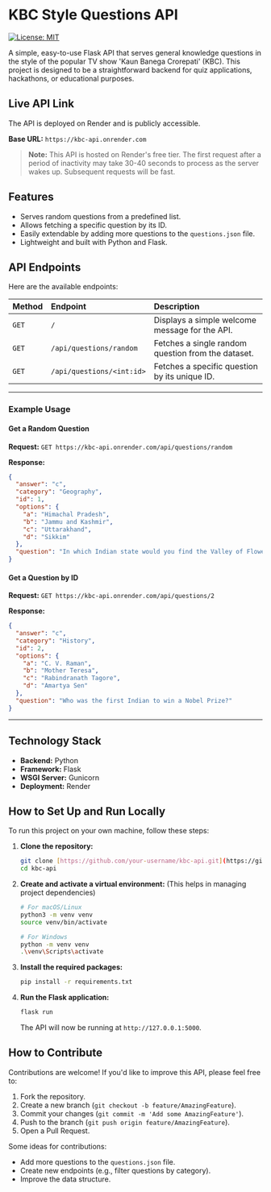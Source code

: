 # KBC Style Questions API

[![License: MIT](https://img.shields.io/badge/License-MIT-yellow.svg)](https://opensource.org/licenses/MIT)

A simple, easy-to-use Flask API that serves general knowledge questions in the style of the popular TV show 'Kaun Banega Crorepati' (KBC). This project is designed to be a straightforward backend for quiz applications, hackathons, or educational purposes.

## Live API Link

The API is deployed on Render and is publicly accessible.

**Base URL:** `https://kbc-api.onrender.com`

> **Note:** This API is hosted on Render's free tier. The first request after a period of inactivity may take 30-40 seconds to process as the server wakes up. Subsequent requests will be fast.

## Features

-   Serves random questions from a predefined list.
-   Allows fetching a specific question by its ID.
-   Easily extendable by adding more questions to the `questions.json` file.
-   Lightweight and built with Python and Flask.

## API Endpoints

Here are the available endpoints:

| Method | Endpoint                    | Description                                       |
| :----- | :-------------------------- | :------------------------------------------------ |
| `GET`  | `/`                         | Displays a simple welcome message for the API.    |
| `GET`  | `/api/questions/random`     | Fetches a single random question from the dataset. |
| `GET`  | `/api/questions/<int:id>`   | Fetches a specific question by its unique ID.     |

---

### Example Usage

#### Get a Random Question

**Request:**
`GET https://kbc-api.onrender.com/api/questions/random`

**Response:**
```json
{
  "answer": "c",
  "category": "Geography",
  "id": 1,
  "options": {
    "a": "Himachal Pradesh",
    "b": "Jammu and Kashmir",
    "c": "Uttarakhand",
    "d": "Sikkim"
  },
  "question": "In which Indian state would you find the Valley of Flowers National Park?"
}
````

#### Get a Question by ID

**Request:**
`GET https://kbc-api.onrender.com/api/questions/2`

**Response:**

```json
{
  "answer": "c",
  "category": "History",
  "id": 2,
  "options": {
    "a": "C. V. Raman",
    "b": "Mother Teresa",
    "c": "Rabindranath Tagore",
    "d": "Amartya Sen"
  },
  "question": "Who was the first Indian to win a Nobel Prize?"
}
```

-----

## Technology Stack

  - **Backend:** Python
  - **Framework:** Flask
  - **WSGI Server:** Gunicorn
  - **Deployment:** Render

## How to Set Up and Run Locally

To run this project on your own machine, follow these steps:

1.  **Clone the repository:**

    ```bash
    git clone [https://github.com/your-username/kbc-api.git](https://github.com/your-username/kbc-api.git)
    cd kbc-api
    ```

2.  **Create and activate a virtual environment:**
    (This helps in managing project dependencies)

    ```bash
    # For macOS/Linux
    python3 -m venv venv
    source venv/bin/activate

    # For Windows
    python -m venv venv
    .\venv\Scripts\activate
    ```

3.  **Install the required packages:**

    ```bash
    pip install -r requirements.txt
    ```

4.  **Run the Flask application:**

    ```bash
    flask run
    ```

    The API will now be running at `http://127.0.0.1:5000`.

## How to Contribute

Contributions are welcome\! If you'd like to improve this API, please feel free to:

1.  Fork the repository.
2.  Create a new branch (`git checkout -b feature/AmazingFeature`).
3.  Commit your changes (`git commit -m 'Add some AmazingFeature'`).
4.  Push to the branch (`git push origin feature/AmazingFeature`).
5.  Open a Pull Request.

Some ideas for contributions:

  - Add more questions to the `questions.json` file.
  - Create new endpoints (e.g., filter questions by category).
  - Improve the data structure.


```
```

